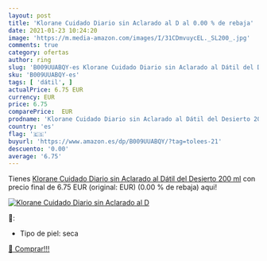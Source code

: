 ```yaml
---
layout: post
title: 'Klorane Cuidado Diario sin Aclarado al D al 0.00 % de rebaja'
date: 2021-01-23 10:24:20
image: 'https://m.media-amazon.com/images/I/31CDmvuycEL._SL200_.jpg'
comments: true
category: ofertas
author: ring
slug: 'B009UUABQY-es Klorane Cuidado Diario sin Aclarado al Dátil del Desierto...'
sku: 'B009UUABQY-es'
tags: [ 'dátil', ]
actualPrice: 6.75 EUR
currency: EUR
price: 6.75
comparePrice:  EUR
prodname: 'Klorane Cuidado Diario sin Aclarado al Dátil del Desierto 200 ml'
country: 'es'
flag: '🇪🇸'
buyurl: 'https://www.amazon.es/dp/B009UUABQY/?tag=tolees-21'
descuento: '0.00'
average: '6.75'
---
```


Tienes [Klorane Cuidado Diario sin Aclarado al Dátil del Desierto 200 ml](https://www.amazon.es/dp/B009UUABQY/?tag=tolees-21) con precio final de  6.75 EUR (original:  EUR) (0.00 %  de rebaja) aqui!

[![Klorane Cuidado Diario sin Aclarado al D](https://m.media-amazon.com/images/I/31CDmvuycEL._SL200_.jpg)](https://www.amazon.es/dp/B009UUABQY/?tag=tolees-21)

🔎:

- Tipo de piel: seca

[🛒 Comprar!!!](https://www.amazon.es/dp/B009UUABQY/?tag=tolees-21)
